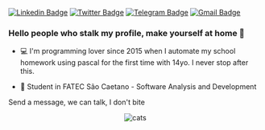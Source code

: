 [![Linkedin Badge](https://img.shields.io/badge/-LinkedIn-blue?style=flat-square&logo=Linkedin&logoColor=white&link=https://www.linkedin.com/in/ytalowilliam/)](https://www.linkedin.com/in/ytalowilliam/)
[![Twitter Badge](https://img.shields.io/badge/-Twitter-1ca0f1?style=flat-square&labelColor=1ca0f1&logo=twitter&logoColor=white&link=https://twitter.com/YtaloWill)](https://twitter.com/YtaloWill)
[![Telegram Badge](https://img.shields.io/badge/-Telegram-1ca0f1?style=flat-square&labelColor=1ca0f1&logo=telegram&logoColor=white&link=https://t.me/ytalowill)](https://t.me/ytalowill)
[![Gmail Badge](https://img.shields.io/badge/-Gmail-c14438?style=flat-square&logo=Gmail&logoColor=white&link=mailto:ytalowillgloria@gmail.com)](mailto:ytalowillgloria@gmail.com)

### Hello people who stalk my profile, make yourself at home 👋

- :computer: I'm programming lover since 2015 when I automate my school homework using pascal for the first time with 14yo. I never stop after this.

- :book: Student in FATEC São Caetano - Software Analysis and Development

Send a message, we can talk, I don't bite

<p align="center"><img alt="cats" src="https://media.giphy.com/media/Maz1hoeGskARW/giphy-downsized.gif"/></p>

